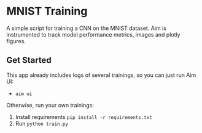 # MNIST Training

A simple script for training a CNN on the MNIST dataset.
Aim is instrumented to track model performance metrics, images and plotly figures.

## Get Started

This app already includes logs of several trainings, so you can just run Aim UI:
- `aim ui`

Otherwise, run your own trainings:
1. Install requirements `pip install -r requirements.txt`
2. Run `python train.py`
